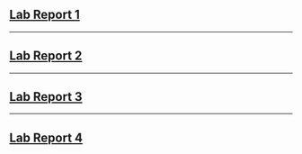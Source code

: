 ## [Lab Report 1](lab-report-1-week-2.html)

---

## [Lab Report 2](lab-report-2-week-4.html)

---

## [Lab Report 3](lab-report-3-week-6.html)

---

## [Lab Report 4](lab-report-4-week-8.html)